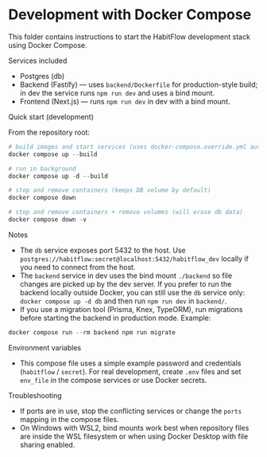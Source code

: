 # Development with Docker Compose

This folder contains instructions to start the HabitFlow development stack using Docker Compose.

Services included

- Postgres (db)
- Backend (Fastify) — uses `backend/Dockerfile` for production-style build; in dev the service runs `npm run dev` and uses a bind mount.
- Frontend (Next.js) — runs `npm run dev` in dev with a bind mount.

Quick start (development)

From the repository root:

```powershell
# build images and start services (uses docker-compose.override.yml automatically for dev)
docker compose up --build

# run in background
docker compose up -d --build

# stop and remove containers (keeps DB volume by default)
docker compose down

# stop and remove containers + remove volumes (will erase db data)
docker compose down -v
```

Notes

- The `db` service exposes port 5432 to the host. Use `postgres://habitflow:secret@localhost:5432/habitflow_dev` locally if you need to connect from the host.
- The `backend` service in dev uses the bind mount `./backend` so file changes are picked up by the dev server. If you prefer to run the backend locally outside Docker, you can still use the `db` service only: `docker compose up -d db` and then run `npm run dev` in `backend/`.
- If you use a migration tool (Prisma, Knex, TypeORM), run migrations before starting the backend in production mode. Example:

```powershell
docker compose run --rm backend npm run migrate
```

Environment variables

- This compose file uses a simple example password and credentials (`habitflow` / `secret`). For real development, create `.env` files and set `env_file` in the compose services or use Docker secrets.

Troubleshooting

- If ports are in use, stop the conflicting services or change the `ports` mapping in the compose files.
- On Windows with WSL2, bind mounts work best when repository files are inside the WSL filesystem or when using Docker Desktop with file sharing enabled.
